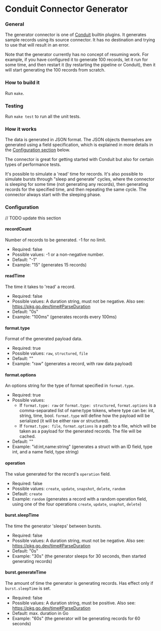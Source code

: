 # Conduit Connector Generator

### General

The generator connector is one of [Conduit](https://github.com/ConduitIO/conduit) builtin plugins. It generates sample
records using its source connector. It has no destination and trying to use that will result in an error.

Note that the generator currently has no concept of resuming work. For example, if you have configured it to generate 
100 records, let it run for some time, and then restart it (by restarting the pipeline or Conduit), then it will start 
generating the 100 records from scratch.

### How to build it

Run `make`.

### Testing

Run `make test` to run all the unit tests.

### How it works

The data is generated in JSON format. The JSON objects themselves are generated using a field specification, which is
explained in more details in the [Configuration section](#Configuration) below.

The connector is great for getting started with Conduit but also for certain types of performance tests.

It's possible to simulate a 'read' time for records. It's also possible to simulate bursts through "sleep and generate"
cycles, where the connector is sleeping for some time (not generating any records), then generating records for the 
specified time, and then repeating the same cycle. The connector always start with the sleeping phase.

### Configuration

// TODO update this section

#### recordCount
Number of records to be generated. -1 for no limit.
* Required: false
* Possible values: -1 or a non-negative number.
* Default: "-1"
* Example: "15" (generates 15 records)

#### readTime
The time it takes to 'read' a record.
* Required: false
* Possible values: A duration string, must not be negative. Also see: https://pkg.go.dev/time#ParseDuration
* Default: "0s"
* Example: "100ms" (generates records every 100ms)

#### format.type
Format of the generated payload data.
* Required: true
* Possible values: `raw`, `structured`, `file`
* Default: ""
* Example: "raw" (generates a record, with raw data payload)

#### format.options
An options string for the type of format specified in `format.type`.
* Required: true
* Possible values:
  * If `format.type: raw` or `format.type: structured`, `format.options` is a comma-separated list of name:type tokens,
    where type can be: int, string, time, bool. `format.type` will define how the payload will be serialized (it will be either
    raw or structured).
  * If `format.type: file`, `format.options` is a path to a file, which will be taken as a payload for the generated records.
The file will be cached.
* Default: ""
* Example: "id:int,name:string" (generates a struct with an ID field, type int, and a name field, type string)

#### operation
The value generated for the record's `operation` field.
* Required: false
* Possible values: `create`, `update`, `snapshot`, `delete`, `random` 
* Default: `create`
* Example: `random` (generates a record with a random operation field, using one of the four operations `create`, `update`, `snaphot`, `delete`)

#### burst.sleepTime
The time the generator 'sleeps' between bursts.
* Required: false
* Possible values: A duration string, must not be negative. Also see: https://pkg.go.dev/time#ParseDuration
* Default: "0s"
* Example: "30s" (the generator sleeps for 30 seconds, then started generating records)

#### burst.generateTime
The amount of time the generator is generating records. Has effect only if `burst.sleepTime` is set.
* Required: false
* Possible values: A duration string, must be positive. Also see: https://pkg.go.dev/time#ParseDuration
* Default: max. duration in Go
* Example: "60s" (the generator will be generating records for 60 seconds)
